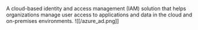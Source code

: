 A cloud-based identity and access management (IAM) solution that helps organizations manage user access to applications and data in the cloud and on-premises environments.
![[/azure_ad.png]]
